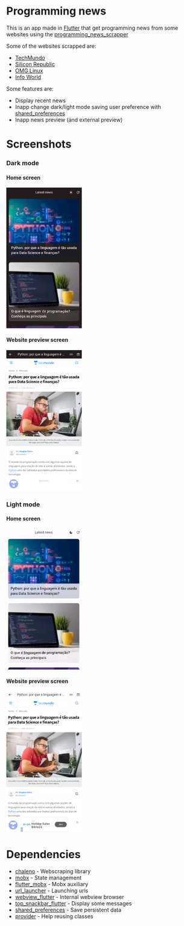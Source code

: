 # Programming news
This is an app made in [Flutter](https://flutter.dev/) that get programming news from some websites using the [programming_news_scrapper](https://github.com/apollodaniel/programming_news_scrapper)

Some of the websites scrapped are:
- [TechMundo](https://www.tecmundo.com.br/programacao)
- [Silicon Republic](https://www.siliconrepublic.com/topics/coding/)
- [OMG Linux](https://www.omglinux.com/)
- [Info World](https://www.infoworld.com/category/programming-languages/)

Some features are:
- Display recent news
- Inapp change dark/light mode saving user preference with [shared_preferences](https://pub.dev/packages/shared_preferences)
- Inapp news preview (and external preview)


# Screenshots
### Dark mode
#### Home screen
<img src="github_images/home_print_dark.png" alt="homescreen dark mode" width=200/>

#### Website preview screen
<img src="github_images/preview_dark.png" alt="homescreen dark mode" width=200/>

### Light mode
#### Home screen
<img src="github_images/home_print_light.png" alt="homescreen light mode" width=200/>

#### Website preview screen
<img src="github_images/preview_light.png" alt="homescreen light mode" width=200/>

# Dependencies
- [chaleno](https://pub.dev/packages/chaleno) - Webscraping library
- [mobx](https://pub.dev/packages/mobx) - State management
- [flutter_mobx](https://pub.dev/packages/flutter_mobx) - Mobx auxiliary
- [url_launcher](https://pub.dev/packages/url_launcher) - Launching urls
- [webview_flutter](https://pub.dev/packages/webview_flutter) - Internal webview browser
- [top_snackbar_flutter](https://pub.dev/packages/top_snackbar_flutter) - Display some messages
- [shared_preferences](https://pub.dev/packages/shared_preferences) - Save persistent data
- [provider](https://pub.dev/packages/provider) - Help reusing classes